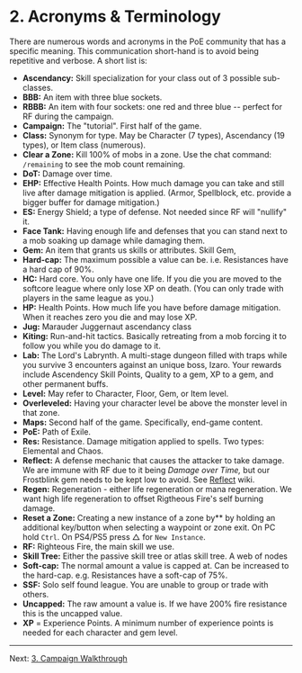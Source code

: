 # 2. Acronyms & Terminology

There are numerous words and acronyms in the PoE community that has a specific meaning. This communication short-hand is to avoid being repetitive and verbose. A short list is:

* **Ascendancy:** Skill specialization for your class out of 3 possible sub-classes.
* **BBB:** An item with three blue sockets.
* **RBBB:** An item with four sockets: one red and three blue -- perfect for RF during the campaign.
* **Campaign:** The "tutorial". First half of the game.
* **Class:** Synonym for type. May be Character (7 types), Ascendancy (19 types), or Item class (numerous).
* **Clear a Zone:** Kill 100% of mobs in a zone. Use the chat command: `/remaining` to see the mob count remaining.
* **DoT:** Damage over time.
* **EHP:** Effective Health Points. How much damage you can take and still live after damage mitigation is applied. (Armor, Spellblock, etc. provide a bigger buffer for damage mitigation.)
* **ES:** Energy Shield; a type of defense.  Not needed since RF will "nullify" it.
* **Face Tank:** Having enough life and defenses that you can stand next to a mob soaking up damage while damaging them.
* **Gem:** An item that grants us skills or attributes. Skill Gem, 
* **Hard-cap:** The maximum possible a value can be. i.e. Resistances have a hard cap of 90%.
* **HC:** Hard core. You only have one life. If you die you are moved to the softcore league where only lose XP on death. (You can only trade with players in the same league as you.)
* **HP:** Health Points.  How much life you have before damage mitigation. When it reaches zero you die and may lose XP.
* **Jug:** Marauder Juggernaut ascendancy class
* **Kiting:** Run-and-hit tactics.  Basically retreating from a mob forcing it to follow you while you do damage to it.
* **Lab:** The Lord's Labrynth. A multi-stage dungeon filled with traps while you survive 3 encounters against an unique boss, Izaro. Your rewards include Ascendency Skill Points, Quality to a gem, XP to a gem, and other permanent buffs.
* **Level:** May refer to Character, Floor, Gem, or Item level.
* **Overleveled:** Having your character level be above the monster level in that zone.
* **Maps:** Second half of the game. Specifically, end-game content.
* **PoE:** Path of Exile.
* **Res:** Resistance. Damage mitigation applied to spells. Two types: Elemental and Chaos.
* **Reflect:** A defense mechanic that causes the attacker to take damage. We are immune with RF due to it being _Damage over Time,_ but our Frostblink gem needs to be kept low to avoid. See [Reflect](https://www.poewiki.net/wiki/Reflect) wiki.
* **Regen:** Regeneration - either life regeneration or mana regeneration.  We want high life regeneration to offset Rigtheous Fire's self burning damage.
* **Reset a Zone:** Creating a new instance of a zone by** by holding an additional key/button when selecting a waypoint or zone exit.  On PC hold `Ctrl`. On PS4/PS5 press △ for `New Instance`.
* **RF:** Righteous Fire, the main skill we use.
* **Skill Tree:** Either the passive skill tree or atlas skill tree. A web of nodes
* **Soft-cap:** The normal amount a value is capped at.  Can be increased to the hard-cap. e.g. Resistances have a soft-cap of 75%.
* **SSF:** Solo self found league.  You are unable to group or trade with others.
* **Uncapped:** The raw amount a value is. If we have 200% fire resistance this is the uncapped value.
* **XP** = Experience Points. A minimum number of experience points is needed for each character and gem level.

---

Next: [3. Campaign Walkthrough](campaign.md)
